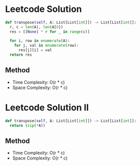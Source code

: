 # Leetcode Solution
```Python
def transpose(self, A: List[List[int]]) -> List[List[int]]:
  r, c = len(A), len(A[0])
  res = [[None] * r for _ in range(c)]
  
  for i, row in enumerate(A):
    for j, val in enumerate(row):
      res[j][i] = val
  return res
```

## Method
- Time Complexity: O(r * c)
- Space Complexity: O(r * c)

# Leetcode Solution II
```Python
def transpose(self, A: List[List[int]]) -> List[List[int]]:
  return (zip(*A))
```

## Method
- Time Complexity: O(r * c)
- Space Complexity: O(r * c)
